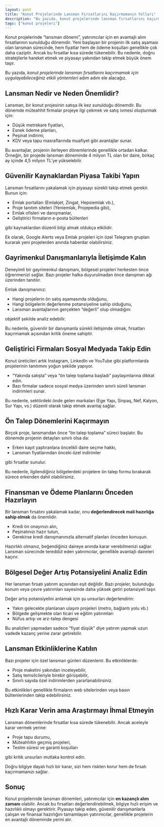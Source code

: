 ```yaml
---
layout: post
title: "Konut Projelerinde Lansman Fırsatlarını Kaçırmamanın Yolları"
description: "Bu yazıda, konut projelerinde lansman fırsatlarını kaçırmamak için uygulayabileceğiniz etkili yöntemleri adım adım ele alacağız."
tags: ["konut projeleri"]
---
```


Konut projelerinde “lansman dönemi”, yatırımcılar için en avantajlı alım fırsatlarının sunulduğu dönemdir. Yeni başlayan bir projenin ilk satış aşaması olan lansman sürecinde, hem fiyatlar hem de ödeme koşulları genellikle çok daha caziptir. Ancak bu fırsatlar kısa sürede tükenebilir. Bu nedenle, doğru stratejilerle hareket etmek ve piyasayı yakından takip etmek büyük önem taşır.

Bu yazıda, *konut projelerinde lansman fırsatlarını kaçırmamak için uygulayabileceğiniz etkili yöntemleri* adım adım ele alacağız.

## Lansman Nedir ve Neden Önemlidir?

Lansman, bir konut projesinin satışa ilk kez sunulduğu dönemdir. Bu dönemde müteahhit firmalar projeye ilgi çekmek ve satış ivmesi oluşturmak için:

- Düşük metrekare fiyatları,
- Esnek ödeme planları,
- Peşinat indirimi,
- KDV veya tapu masraflarında muafiyet gibi avantajlar sunar.

Bu avantajlar, projenin ilerleyen dönemlerinde genellikle ortadan kalkar. Örneğin, bir projede lansman döneminde 4 milyon TL olan bir daire, birkaç ay içinde 4,5 milyon TL’ye yükselebilir.

## Güvenilir Kaynaklardan Piyasa Takibi Yapın

Lansman fırsatlarını yakalamak için piyasayı sürekli takip etmek gerekir. Bunun için:

- Emlak portalları (Emlakjet, Zingat, Hepsiemlak vb.),
- Proje tanıtım siteleri (Yeniemlak, Projepedia gibi),
- Emlak ofisleri ve danışmanlar,
- Geliştirici firmaların e-posta bültenleri

gibi kaynaklardan düzenli bilgi almak oldukça etkilidir.

Ek olarak, Google Alerts veya Emlak projeleri için özel Telegram grupları kurarak yeni projelerden anında haberdar olabilirsiniz.

## Gayrimenkul Danışmanlarıyla İletişimde Kalın

Deneyimli bir gayrimenkul danışmanı, bölgesel projeleri herkesten önce öğrenmenizi sağlar. Bazı projeler halka duyurulmadan önce danışman ağı üzerinden tanıtılır.

Emlak danışmanınız:

- Hangi projelerin ön satış aşamasında olduğunu,
- Hangi bölgelerin değerlenme potansiyeline sahip olduğunu,
- Lansman avantajlarının gerçekten “değerli” olup olmadığını

objektif şekilde analiz edebilir.

Bu nedenle, güvenilir bir danışmanla sürekli iletişimde olmak, fırsatları kaçırmamak açısından kritik öneme sahiptir.

## Geliştirici Firmaları Sosyal Medyada Takip Edin

Konut üreticileri artık Instagram, LinkedIn ve YouTube gibi platformlarda projelerinin tanıtımını yoğun şekilde yapıyor.

- “Yakında satışta” veya “ön talep toplama başladı” paylaşımlarına dikkat edin.
- Bazı firmalar sadece sosyal medya üzerinden sınırlı süreli lansman indirimleri sunar.

Bu nedenle, sektördeki önde gelen markaları (Ege Yapı, Sinpaş, Nef, Kalyon, Sur Yapı, vs.) düzenli olarak takip etmek avantaj sağlar.

## Ön Talep Dönemlerini Kaçırmayın

Birçok proje, lansmandan önce “ön talep toplama” süreci başlatır. Bu dönemde projenin detayları sınırlı olsa da:

- Erken kayıt yaptıranlara öncelikli daire seçme hakkı,
- Lansman fiyatlarından önceki özel indirimler

gibi fırsatlar sunulur.

Bu nedenle, ilgilendiğiniz bölgelerdeki projelere ön talep formu bırakarak sürece erkenden dahil olabilirsiniz.

## Finansman ve Ödeme Planlarını Önceden Hazırlayın

Bir lansman fırsatını yakalamak kadar, onu **değerlendirecek mali hazırlığa sahip olmak** da önemlidir.

- Kredi ön onayınızı alın,
- Peşinatınızı hazır tutun,
- Gerekirse kredi danışmanınızla alternatif planları önceden konuşun.

Hazırlıklı olmanız, beğendiğiniz daireye anında karar verebilmenizi sağlar. Lansman sürecinde tereddüt eden yatırımcılar, genellikle avantajlı daireleri kaçırır.

## Bölgesel Değer Artış Potansiyelini Analiz Edin

Her lansman fırsatı yatırım açısından eşit değildir. Bazı projeler, bulunduğu konum veya çevre yatırımları sayesinde daha yüksek getiri potansiyeli taşır.

Değer artış potansiyelini anlamak için şu unsurları değerlendirin:

- Yakın gelecekte planlanan ulaşım projeleri (metro, bağlantı yolu vb.)
- Bölgede gelişmekte olan ticari ve eğitim yatırımları
- Nüfus artışı ve arz-talep dengesi

Bu analizleri yapmadan sadece “fiyat düşük” diye yatırım yapmak uzun vadede kazanç yerine zarar getirebilir.

## Lansman Etkinliklerine Katılın

Bazı projeler için özel lansman günleri düzenlenir. Bu etkinliklerde:

- Proje maketini yakından inceleyebilir,
- Satış temsilcileriyle birebir görüşebilir,
- Sınırlı sayıda özel indirimlerden yararlanabilirsiniz.

Bu etkinlikleri genellikle firmaların web sitelerinden veya basın bültenlerinden takip edebilirsiniz.

## Hızlı Karar Verin ama Araştırmayı İhmal Etmeyin

Lansman dönemlerinde fırsatlar kısa sürede tükenebilir. Ancak aceleyle karar vermek yerine:

- Proje tapu durumu,
- Müteahhitin geçmiş projeleri,
- Teslim süresi ve garanti koşulları

gibi kritik unsurları mutlaka kontrol edin.

Doğru bilgiye dayalı hızlı bir karar, sizi hem riskten korur hem de fırsatı kaçırmamanızı sağlar.

## Sonuç

Konut projelerinde lansman dönemleri, yatırımcılar için **en kazançlı alım zamanı** olabilir. Ancak bu fırsatları değerlendirebilmek, bilgiye hızlı erişim ve hazırlıklı olmayı gerektirir. Piyasayı takip eden, güvenilir danışmanlarla çalışan ve finansal hazırlığını tamamlayan yatırımcılar, genellikle projelerin en avantajlı döneminde yerini alır.